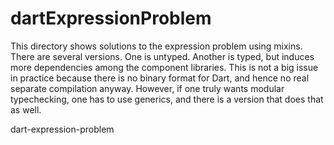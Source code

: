 dartExpressionProblem
=====================

This directory shows solutions to the expression problem using mixins. There are several versions. One is untyped. 
Another is typed, but induces more dependencies among the component libraries. This is not a big issue in practice
because there is no binary format for Dart, and hence no real separate compilation anyway. However, if one truly
wants modular typechecking, one has to use generics, and there is a version that does that as well.

dart-expression-problem
